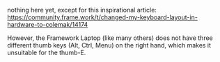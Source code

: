 nothing here yet, except for this inspirational article:
https://community.frame.work/t/changed-my-keyboard-layout-in-hardware-to-colemak/14174

However, the Framework Laptop (like many others) does not have three different thumb keys (Alt, Ctrl, Menu) on the right hand, 
which makes it unsuitable for the thumb-E.

